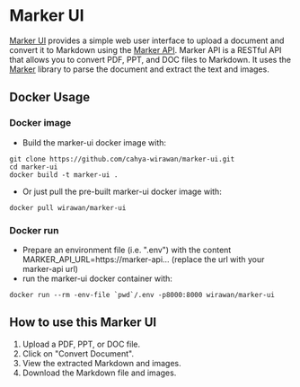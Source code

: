 # Marker UI

[Marker UI](https://github.com/cahya-wirawan/marker-ui) provides a simple web user interface to upload a document 
and convert it to Markdown using the [Marker API](https://github.com/adithya-s-k/marker-api).
Marker API is a RESTful API that allows you to convert PDF, PPT, and DOC files to Markdown. It uses the 
[Marker](https://github.com/VikParuchuri/marker) library to parse the document and extract the text and images.

## Docker Usage

### Docker image
- Build the marker-ui docker image with:
```
git clone https://github.com/cahya-wirawan/marker-ui.git
cd marker-ui
docker build -t marker-ui .
```

- Or just pull the pre-built marker-ui docker image with:
```
docker pull wirawan/marker-ui
```

### Docker run
- Prepare an environment file (i.e. ".env") with the content MARKER_API_URL=https://marker-api... (replace the url with your marker-api url)
- run the marker-ui docker container with:
```
docker run --rm -env-file `pwd`/.env -p8000:8000 wirawan/marker-ui
```

## How to use this Marker UI
1. Upload a PDF, PPT, or DOC file.
2. Click on "Convert Document".
3. View the extracted Markdown and images.
4. Download the Markdown file and images.

